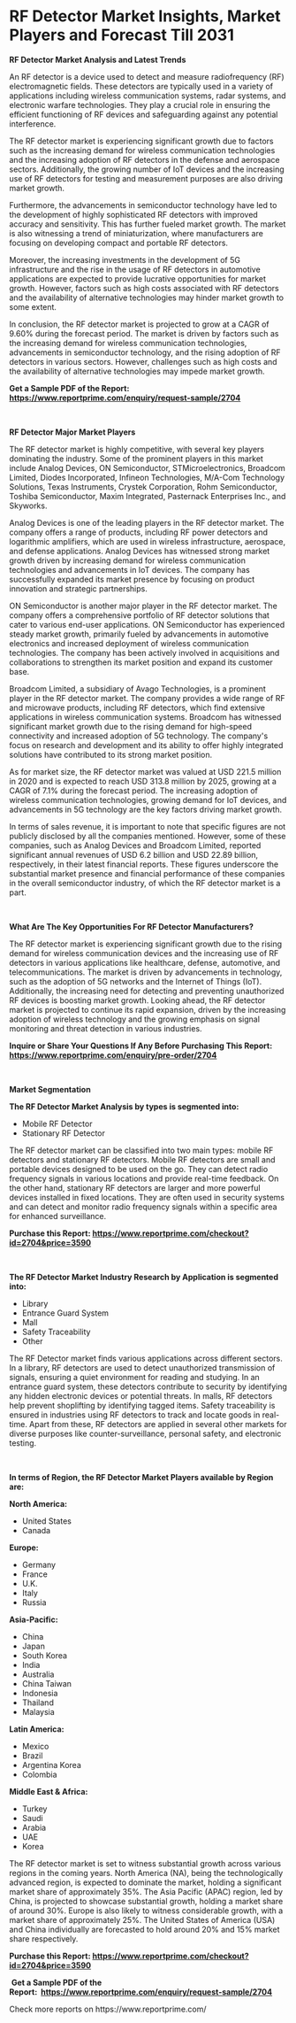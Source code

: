 <p><h1>RF Detector Market Insights, Market Players and Forecast Till 2031</h1></p><p><strong>RF Detector Market Analysis and Latest Trends</strong></p>
<p><p>An RF detector is a device used to detect and measure radiofrequency (RF) electromagnetic fields. These detectors are typically used in a variety of applications including wireless communication systems, radar systems, and electronic warfare technologies. They play a crucial role in ensuring the efficient functioning of RF devices and safeguarding against any potential interference.</p><p>The RF detector market is experiencing significant growth due to factors such as the increasing demand for wireless communication technologies and the increasing adoption of RF detectors in the defense and aerospace sectors. Additionally, the growing number of IoT devices and the increasing use of RF detectors for testing and measurement purposes are also driving market growth.</p><p>Furthermore, the advancements in semiconductor technology have led to the development of highly sophisticated RF detectors with improved accuracy and sensitivity. This has further fueled market growth. The market is also witnessing a trend of miniaturization, where manufacturers are focusing on developing compact and portable RF detectors.</p><p>Moreover, the increasing investments in the development of 5G infrastructure and the rise in the usage of RF detectors in automotive applications are expected to provide lucrative opportunities for market growth. However, factors such as high costs associated with RF detectors and the availability of alternative technologies may hinder market growth to some extent.</p><p>In conclusion, the RF detector market is projected to grow at a CAGR of 9.60% during the forecast period. The market is driven by factors such as the increasing demand for wireless communication technologies, advancements in semiconductor technology, and the rising adoption of RF detectors in various sectors. However, challenges such as high costs and the availability of alternative technologies may impede market growth.</p></p>
<p><strong>Get a Sample PDF of the Report:&nbsp; <a href="https://www.reportprime.com/enquiry/request-sample/2704">https://www.reportprime.com/enquiry/request-sample/2704</a></strong></p>
<p>&nbsp;</p>
<p><strong>RF Detector Major Market Players</strong></p>
<p><p>The RF detector market is highly competitive, with several key players dominating the industry. Some of the prominent players in this market include Analog Devices, ON Semiconductor, STMicroelectronics, Broadcom Limited, Diodes Incorporated, Infineon Technologies, M/A-Com Technology Solutions, Texas Instruments, Crystek Corporation, Rohm Semiconductor, Toshiba Semiconductor, Maxim Integrated, Pasternack Enterprises Inc., and Skyworks.</p><p>Analog Devices is one of the leading players in the RF detector market. The company offers a range of products, including RF power detectors and logarithmic amplifiers, which are used in wireless infrastructure, aerospace, and defense applications. Analog Devices has witnessed strong market growth driven by increasing demand for wireless communication technologies and advancements in IoT devices. The company has successfully expanded its market presence by focusing on product innovation and strategic partnerships. </p><p>ON Semiconductor is another major player in the RF detector market. The company offers a comprehensive portfolio of RF detector solutions that cater to various end-user applications. ON Semiconductor has experienced steady market growth, primarily fueled by advancements in automotive electronics and increased deployment of wireless communication technologies. The company has been actively involved in acquisitions and collaborations to strengthen its market position and expand its customer base.</p><p>Broadcom Limited, a subsidiary of Avago Technologies, is a prominent player in the RF detector market. The company provides a wide range of RF and microwave products, including RF detectors, which find extensive applications in wireless communication systems. Broadcom has witnessed significant market growth due to the rising demand for high-speed connectivity and increased adoption of 5G technology. The company's focus on research and development and its ability to offer highly integrated solutions have contributed to its strong market position.</p><p>As for market size, the RF detector market was valued at USD 221.5 million in 2020 and is expected to reach USD 313.8 million by 2025, growing at a CAGR of 7.1% during the forecast period. The increasing adoption of wireless communication technologies, growing demand for IoT devices, and advancements in 5G technology are the key factors driving market growth.</p><p>In terms of sales revenue, it is important to note that specific figures are not publicly disclosed by all the companies mentioned. However, some of these companies, such as Analog Devices and Broadcom Limited, reported significant annual revenues of USD 6.2 billion and USD 22.89 billion, respectively, in their latest financial reports. These figures underscore the substantial market presence and financial performance of these companies in the overall semiconductor industry, of which the RF detector market is a part.</p></p>
<p>&nbsp;</p>
<p><strong>What Are The Key Opportunities For RF Detector Manufacturers?</strong></p>
<p><p>The RF detector market is experiencing significant growth due to the rising demand for wireless communication devices and the increasing use of RF detectors in various applications like healthcare, defense, automotive, and telecommunications. The market is driven by advancements in technology, such as the adoption of 5G networks and the Internet of Things (IoT). Additionally, the increasing need for detecting and preventing unauthorized RF devices is boosting market growth. Looking ahead, the RF detector market is projected to continue its rapid expansion, driven by the increasing adoption of wireless technology and the growing emphasis on signal monitoring and threat detection in various industries.</p></p>
<p><strong>Inquire or Share Your Questions If Any Before Purchasing This Report: <a href="https://www.reportprime.com/enquiry/pre-order/2704">https://www.reportprime.com/enquiry/pre-order/2704</a></strong></p>
<p>&nbsp;</p>
<p><strong>Market Segmentation</strong></p>
<p><strong>The RF Detector Market Analysis by types is segmented into:</strong></p>
<p><ul><li>Mobile RF Detector</li><li>Stationary RF Detector</li></ul></p>
<p><p>The RF detector market can be classified into two main types: mobile RF detectors and stationary RF detectors. Mobile RF detectors are small and portable devices designed to be used on the go. They can detect radio frequency signals in various locations and provide real-time feedback. On the other hand, stationary RF detectors are larger and more powerful devices installed in fixed locations. They are often used in security systems and can detect and monitor radio frequency signals within a specific area for enhanced surveillance.</p></p>
<p><strong>Purchase this Report:&nbsp;<a href="https://www.reportprime.com/checkout?id=2704&price=3590">https://www.reportprime.com/checkout?id=2704&price=3590</a></strong></p>
<p>&nbsp;</p>
<p><strong>The RF Detector Market Industry Research by Application is segmented into:</strong></p>
<p><ul><li>Library</li><li>Entrance Guard System</li><li>Mall</li><li>Safety Traceability</li><li>Other</li></ul></p>
<p><p>The RF Detector market finds various applications across different sectors. In a library, RF detectors are used to detect unauthorized transmission of signals, ensuring a quiet environment for reading and studying. In an entrance guard system, these detectors contribute to security by identifying any hidden electronic devices or potential threats. In malls, RF detectors help prevent shoplifting by identifying tagged items. Safety traceability is ensured in industries using RF detectors to track and locate goods in real-time. Apart from these, RF detectors are applied in several other markets for diverse purposes like counter-surveillance, personal safety, and electronic testing.</p></p>
<p>&nbsp;</p>
<p><strong>In terms of Region, the RF Detector Market Players available by Region are:</strong></p>
<p>
    <p> <strong> North America: </strong>
        <ul>
            <li>United States</li>
            <li>Canada</li>
        </ul>
        </p> 
    <p> <strong> Europe: </strong>
        <ul>
            <li>Germany</li>
            <li>France</li>
            <li>U.K.</li>
            <li>Italy</li>
            <li>Russia</li>
        </ul>
        </p> 
    <p> <strong> Asia-Pacific: </strong>
        <ul>
            <li>China</li>
            <li>Japan</li>
            <li>South Korea</li>
            <li>India</li>
            <li>Australia</li>
            <li>China Taiwan</li>
            <li>Indonesia</li>
            <li>Thailand</li>
            <li>Malaysia</li>
        </ul>
        </p> 
    <p> <strong> Latin America: </strong>
        <ul>
            <li>Mexico</li>
            <li>Brazil</li>
            <li>Argentina Korea</li>
            <li>Colombia</li>
        </ul>
        </p> 
    <p> <strong> Middle East & Africa: </strong>
        <ul>
            <li>Turkey</li>
            <li>Saudi</li>
            <li>Arabia</li>
            <li>UAE</li>
            <li>Korea</li>
        </ul>
    </p>
    </p>
<p><p>The RF detector market is set to witness substantial growth across various regions in the coming years. North America (NA), being the technologically advanced region, is expected to dominate the market, holding a significant market share of approximately 35%. The Asia Pacific (APAC) region, led by China, is projected to showcase substantial growth, holding a market share of around 30%. Europe is also likely to witness considerable growth, with a market share of approximately 25%. The United States of America (USA) and China individually are forecasted to hold around 20% and 15% market share respectively.</p></p>
<p><strong>Purchase this Report: <a href="https://www.reportprime.com/checkout?id=2704&price=3590">https://www.reportprime.com/checkout?id=2704&price=3590</a></strong></p>
<p>&nbsp;<strong>Get a Sample PDF of the Report:&nbsp;&nbsp;<a href="https://www.reportprime.com/enquiry/request-sample/2704">https://www.reportprime.com/enquiry/request-sample/2704</a></strong></p>
<p><strong></strong></p>
<p>Check more reports on https://www.reportprime.com/</p>